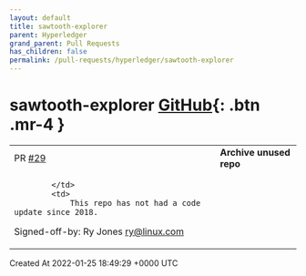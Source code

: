 ```yaml
---
layout: default
title: sawtooth-explorer
parent: Hyperledger
grand_parent: Pull Requests
has_children: false
permalink: /pull-requests/hyperledger/sawtooth-explorer
---
```


# sawtooth-explorer <span class="fs-3 right-align">[GitHub](https://github.com/hyperledger/sawtooth-explorer){: .btn .mr-4 }</span>


<div>
    <table>
        <tr>
            <td>
                PR <a href="https://github.com/hyperledger/sawtooth-explorer/pull/29" class=".btn">#29</a>
            </td>
            <td>
                <b>
                    Archive unused repo
                </b>
            </td>
        </tr>
        <tr>
            <td>
                
            </td>
            <td>
                This repo has not had a code update since 2018.

Signed-off-by: Ry Jones <ry@linux.com>
            </td>
        </tr>
    </table>
    <div class="right-align">
        Created At 2022-01-25 18:49:29 +0000 UTC
    </div>
</div>

